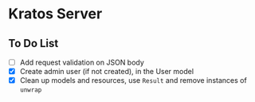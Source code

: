 # Kratos Server

## To Do List

- [ ] Add request validation on JSON body
- [x] Create admin user (if not created), in the User model
- [x] Clean up models and resources, use `Result` and remove instances of `unwrap`
